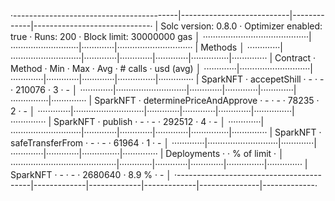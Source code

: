 ·-----------------------------------------|---------------------------|-------------|-----------------------------·
|           Solc version: 0.8.0           ·  Optimizer enabled: true  ·  Runs: 200  ·  Block limit: 30000000 gas  │
··········································|···························|·············|······························
|  Methods                                                                                                        │
·············|····························|·············|·············|·············|···············|··············
|  Contract  ·  Method                    ·  Min        ·  Max        ·  Avg        ·  # calls      ·  usd (avg)  │
·············|····························|·············|·············|·············|···············|··············
|  SparkNFT  ·  accepetShill              ·          -  ·          -  ·     210076  ·            3  ·          -  │
·············|····························|·············|·············|·············|···············|··············
|  SparkNFT  ·  determinePriceAndApprove  ·          -  ·          -  ·      78235  ·            2  ·          -  │
·············|····························|·············|·············|·············|···············|··············
|  SparkNFT  ·  publish                   ·          -  ·          -  ·     292512  ·            4  ·          -  │
·············|····························|·············|·············|·············|···············|··············
|  SparkNFT  ·  safeTransferFrom          ·          -  ·          -  ·      61964  ·            1  ·          -  │
·············|····························|·············|·············|·············|···············|··············
|  Deployments                            ·                                         ·  % of limit   ·             │
··········································|·············|·············|·············|···············|··············
|  SparkNFT                               ·          -  ·          -  ·    2680640  ·        8.9 %  ·          -  │
·-----------------------------------------|-------------|-------------|-------------|---------------|-------------·
